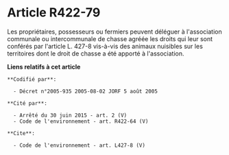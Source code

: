 # Article R422-79

Les propriétaires, possesseurs ou fermiers peuvent déléguer à l'association communale ou intercommunale de chasse agréée les
droits qui leur sont conférés par l'article L. 427-8 vis-à-vis des animaux nuisibles sur les territoires dont le droit de
chasse a été apporté à l'association.

**Liens relatifs à cet article**

	**Codifié par**:

	  - Décret n°2005-935 2005-08-02 JORF 5 août 2005

	**Cité par**:

	  - Arrêté du 30 juin 2015 - art. 2 (V)
	  - Code de l'environnement - art. R422-64 (V)

	**Cite**:

	  - Code de l'environnement - art. L427-8 (V)
